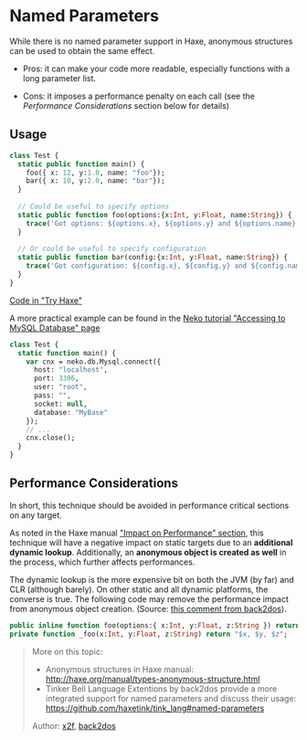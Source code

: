 [tags]: / "arguments"

# Named Parameters

While there is no named parameter support in Haxe, anonymous structures can be used to obtain the same effect.

* Pros: it can make your code more readable, especially functions with a long parameter list.

* Cons: it imposes a performance penalty on each call (see the *Performance Considerations* section below for details)

## Usage
```haxe
class Test {
  static public function main() {
    foo({ x: 12, y:1.0, name: "foo"});
    bar({ x: 10, y:2.0, name: "bar"});
  }
  
  // Could be useful to specify options
  static public function foo(options:{x:Int, y:Float, name:String}) {
    trace('Got options: ${options.x}, ${options.y} and ${options.name}');
  }
  
  // Or could be useful to specify configuration
  static public function bar(config:{x:Int, y:Float, name:String}) {
    trace('Got configuration: ${config.x}, ${config.y} and ${config.name}');
  }
}
```

[Code in "Try Haxe"](http://try.haxe.org/#6Ce47)

A more practical example can be found in the [Neko tutorial "Accessing to MySQL Database" page](http://old.haxe.org/doc/neko/mysql)

```haxe
class Test {
  static function main() {
    var cnx = neko.db.Mysql.connect({ 
      host: "localhost",
      port: 3306,
      user: "root",
      pass: "",
      socket: null,
      database: "MyBase"
    });
    // ...
    cnx.close();
  }
}
```

## Performance Considerations

In short, this technique should  be avoided in performance critical sections on any target. 

As noted in the Haxe manual ["Impact on Performance" section](http://haxe.org/manual/types-structure-performance.html), this technique will have a negative impact on static targets due to an **additional dynamic lookup**. Additionally, an **anonymous object is created as well** in the process, which further affects performances. 

The dynamic lookup is the more expensive bit on both the JVM (by far) and CLR (although barely). On other static and all dynamic platforms, the converse is true. The following code may remove the performance impact from anonymous object creation. (Source: [this comment from back2dos](https://github.com/HaxeFoundation/code-cookbook/pull/42#issuecomment-229000039)).

```haxe
public inline function foo(options:{ x:Int, y:Float, z:String }) return _foo(options.x, options.y, options.z);
private function _foo(x:Int, y:Float, z:String) return "$x, $y, $z";
```


> More on this topic: 
>
> - Anonymous structures in Haxe manual: <http://haxe.org/manual/types-anonymous-structure.html>
> - Tinker Bell Language Extentions by back2dos provide a more integrated support for named parameters and discuss their usage: <https://github.com/haxetink/tink_lang#named-parameters>
> 
> Author: [x2f](https://github.com/x2f), [back2dos](https://github.com/back2dos)
